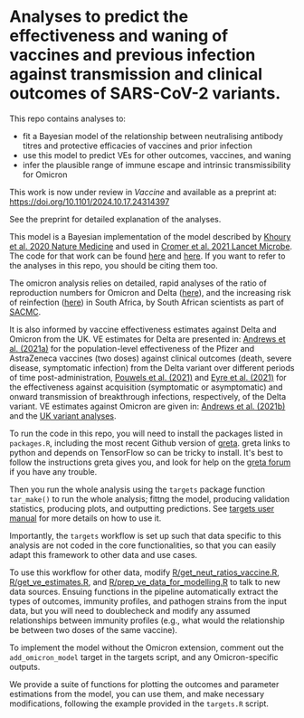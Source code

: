 # Analyses to predict the effectiveness and waning of vaccines and previous infection against transmission and clinical outcomes of SARS-CoV-2 variants.

This repo contains analyses to:
 - fit a Bayesian model of the relationship between neutralising antibody titres and protective efficacies of vaccines and prior infection
 - use this model to predict VEs for other outcomes, vaccines, and waning
 - infer the plausible range of immune escape and intrinsic transmissibility for Omicron
 
This work is now under review in _Vaccine_ and available as a preprint at: https://doi.org/10.1101/2024.10.17.24314397 

See the preprint for detailed explanation of the analyses.

This model is a Bayesian implementation of the model described by [Khoury et al. 2020 Nature Medicine](https://doi.org/10.1038/s41591-021-01377-8) and used in [Cromer et al. 2021 Lancet Microbe](https://doi.org/10.1016/S2666-5247(21)00267-6). The code for that work can be found [here](https://github.com/InfectionAnalytics/COVID19-ProtectiveThreshold) and [here](https://github.com/InfectionAnalytics/SARS-CoV-2-Variants-and-Boosting---Lancet-Microbe). If you want to refer to the analyses in this repo, you should be citing them too.

The omicron analysis relies on detailed, rapid analyses of the ratio of reproduction numbers for Omicron and Delta ([here](https://twitter.com/cap1024/status/1466840869852651529)), and the increasing risk of reinfection ([here](https://www.medrxiv.org/content/10.1101/2021.11.11.21266068v2)) in South Africa, by South African scientists as part of [SACMC](https://sacovid19mc.github.io/).

It is also informed by vaccine effectiveness estimates against Delta and Omicron from the UK. VE estimates for Delta are presented in: [Andrews et al. (2021a)](https://doi.org/10.1101/2021.09.15.21263583) for the population-level effectiveness of the Pfizer and AstraZeneca vaccines (two doses) against clinical outcomes (death, severe disease, symptomatic infection) from the Delta variant over different periods of time post-administration, [Pouwels et al. (2021)](ttps://doi.org/10.1101/2021.09.28.21264260) and [Eyre et al. (2021)](https://doi.org/10.1101/2021.09.28.21264260) for the effectiveness against acquisition (symptomatic or asymptomatic) and onward transmission of breakthrough infections, respectively, of the Delta variant. VE estimates against Omicron are given in: [Andrews et al. (2021b)](https://www.medrxiv.org/content/10.1101/2021.12.14.21267615v1) and the [UK variant analyses](https://assets.publishing.service.gov.uk/government/uploads/system/uploads/attachment_data/file/1046853/technical-briefing-34-14-january-2022.pdf).

To run the code in this repo, you will need to install the packages listed in `packages.R`, including the most recent Github version of [greta](https://github.com/greta-dev/greta). greta links to python and depends on TensorFlow so can be tricky to install. It's best to follow the instructions greta gives you, and look for help on the [greta forum](https://forum.greta-stats.org/) if you have any trouble.

Then you run the whole analysis using the `targets` package function `tar_make()` to run the whole analysis; fittng the model, producing validation statistics, producing plots, and outputting predictions. See [targets user manual](https://books.ropensci.org/targets/) for more details on how to use it.

Importantly, the `targets` workflow is set up such that data specific to this analysis are not coded in the core functionalities, so that you can easily adapt this framework to other data and use cases.

To use this workflow for other data, modify [R/get_neut_ratios_vaccine.R](R/get_neut_ratios_vaccine.R), [R/get_ve_estimates.R](R/get_ve_estimates.R), and [R/prep_ve_data_for_modelling.R](R/prep_ve_data_for_modelling.R) to talk to new data sources. Ensuing functions in the pipeline automatically extract the types of outcomes, immunity profiles, and pathogen strains from the input data, but you will need to doublecheck and modify any assumed relationships between immunity profiles (e.g., what would the relationship be between two doses of the same vaccine).

To implement the model without the Omicron extension, comment out the `add_omicron_model` target in the targets script, and any Omicron-specific outputs.

We provide a suite of functions for plotting the outcomes and parameter estimations from the model, you can use them, and make necessary modifications, following the example provided in the `targets.R` script.
